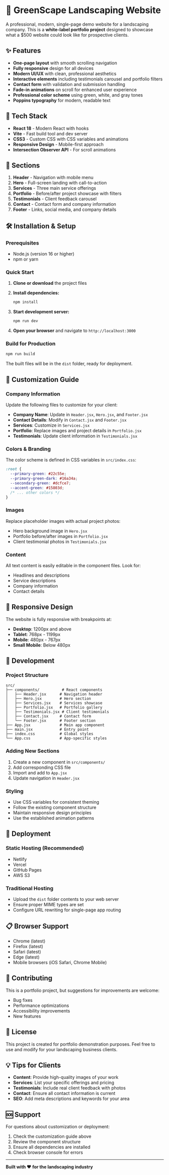 # 🌿 GreenScape Landscaping Website

A professional, modern, single-page demo website for a landscaping company. This is a **white-label portfolio project** designed to showcase what a $500 website could look like for prospective clients.

## ✨ Features

- **One-page layout** with smooth scrolling navigation
- **Fully responsive** design for all devices
- **Modern UI/UX** with clean, professional aesthetics
- **Interactive elements** including testimonials carousel and portfolio filters
- **Contact form** with validation and submission handling
- **Fade-in animations** on scroll for enhanced user experience
- **Professional color scheme** using green, white, and gray tones
- **Poppins typography** for modern, readable text

## 🚀 Tech Stack

- **React 18** - Modern React with hooks
- **Vite** - Fast build tool and dev server
- **CSS3** - Custom CSS with CSS variables and animations
- **Responsive Design** - Mobile-first approach
- **Intersection Observer API** - For scroll animations

## 📱 Sections

1. **Header** - Navigation with mobile menu
2. **Hero** - Full-screen landing with call-to-action
3. **Services** - Three main service offerings
4. **Portfolio** - Before/after project showcase with filters
5. **Testimonials** - Client feedback carousel
6. **Contact** - Contact form and company information
7. **Footer** - Links, social media, and company details

## 🛠️ Installation & Setup

### Prerequisites
- Node.js (version 16 or higher)
- npm or yarn

### Quick Start

1. **Clone or download** the project files
2. **Install dependencies:**
   ```bash
   npm install
   ```

3. **Start development server:**
   ```bash
   npm run dev
   ```

4. **Open your browser** and navigate to `http://localhost:3000`

### Build for Production

```bash
npm run build
```

The built files will be in the `dist` folder, ready for deployment.

## 🎨 Customization Guide

### Company Information

Update the following files to customize for your client:

- **Company Name**: Update in `Header.jsx`, `Hero.jsx`, and `Footer.jsx`
- **Contact Details**: Modify in `Contact.jsx` and `Footer.jsx`
- **Services**: Customize in `Services.jsx`
- **Portfolio**: Replace images and project details in `Portfolio.jsx`
- **Testimonials**: Update client information in `Testimonials.jsx`

### Colors & Branding

The color scheme is defined in CSS variables in `src/index.css`:

```css
:root {
  --primary-green: #22c55e;
  --primary-green-dark: #16a34a;
  --secondary-green: #dcfce7;
  --accent-green: #15803d;
  /* ... other colors */
}
```

### Images

Replace placeholder images with actual project photos:
- Hero background image in `Hero.jsx`
- Portfolio before/after images in `Portfolio.jsx`
- Client testimonial photos in `Testimonials.jsx`

### Content

All text content is easily editable in the component files. Look for:
- Headlines and descriptions
- Service descriptions
- Company information
- Contact details

## 📱 Responsive Design

The website is fully responsive with breakpoints at:
- **Desktop**: 1200px and above
- **Tablet**: 768px - 1199px
- **Mobile**: 480px - 767px
- **Small Mobile**: Below 480px

## 🔧 Development

### Project Structure

```
src/
├── components/          # React components
│   ├── Header.jsx      # Navigation header
│   ├── Hero.jsx        # Hero section
│   ├── Services.jsx    # Services showcase
│   ├── Portfolio.jsx   # Portfolio gallery
│   ├── Testimonials.jsx # Client testimonials
│   ├── Contact.jsx     # Contact form
│   └── Footer.jsx      # Footer section
├── App.jsx             # Main app component
├── main.jsx            # Entry point
├── index.css           # Global styles
└── App.css             # App-specific styles
```

### Adding New Sections

1. Create a new component in `src/components/`
2. Add corresponding CSS file
3. Import and add to `App.jsx`
4. Update navigation in `Header.jsx`

### Styling

- Use CSS variables for consistent theming
- Follow the existing component structure
- Maintain responsive design principles
- Use the established animation patterns

## 🚀 Deployment

### Static Hosting (Recommended)
- Netlify
- Vercel
- GitHub Pages
- AWS S3

### Traditional Hosting
- Upload the `dist` folder contents to your web server
- Ensure proper MIME types are set
- Configure URL rewriting for single-page app routing

## 📋 Browser Support

- Chrome (latest)
- Firefox (latest)
- Safari (latest)
- Edge (latest)
- Mobile browsers (iOS Safari, Chrome Mobile)

## 🤝 Contributing

This is a portfolio project, but suggestions for improvements are welcome:
- Bug fixes
- Performance optimizations
- Accessibility improvements
- New features

## 📄 License

This project is created for portfolio demonstration purposes. Feel free to use and modify for your landscaping business clients.

## 💡 Tips for Clients

- **Content**: Provide high-quality images of your work
- **Services**: List your specific offerings and pricing
- **Testimonials**: Include real client feedback with photos
- **Contact**: Ensure all contact information is current
- **SEO**: Add meta descriptions and keywords for your area

## 🆘 Support

For questions about customization or deployment:
1. Check the customization guide above
2. Review the component structure
3. Ensure all dependencies are installed
4. Check browser console for errors

---

**Built with ❤️ for the landscaping industry**
